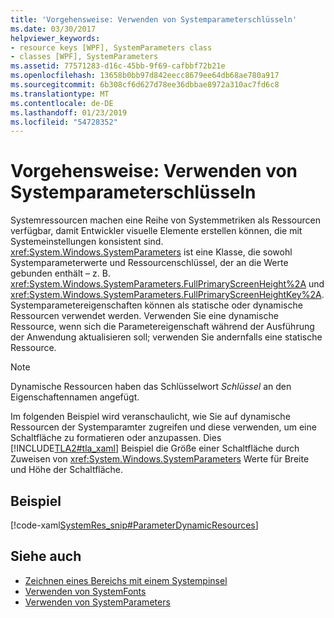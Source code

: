 ```yaml
---
title: 'Vorgehensweise: Verwenden von Systemparameterschlüsseln'
ms.date: 03/30/2017
helpviewer_keywords:
- resource keys [WPF], SystemParameters class
- classes [WPF], SystemParameters
ms.assetid: 77571283-d16c-45bb-9f69-cafbbf72b21e
ms.openlocfilehash: 13658b0bb97d842eecc8679ee64db68ae780a917
ms.sourcegitcommit: 6b308cf6d627d78ee36dbbae8972a310ac7fd6c8
ms.translationtype: MT
ms.contentlocale: de-DE
ms.lasthandoff: 01/23/2019
ms.locfileid: "54728352"
---
```

# <a name="how-to-use-system-parameters-keys"></a>Vorgehensweise: Verwenden von Systemparameterschlüsseln
Systemressourcen machen eine Reihe von Systemmetriken als Ressourcen verfügbar, damit Entwickler visuelle Elemente erstellen können, die mit Systemeinstellungen konsistent sind. <xref:System.Windows.SystemParameters> ist eine Klasse, die sowohl Systemparameterwerte und Ressourcenschlüssel, der an die Werte gebunden enthält – z. B. <xref:System.Windows.SystemParameters.FullPrimaryScreenHeight%2A> und <xref:System.Windows.SystemParameters.FullPrimaryScreenHeightKey%2A>. Systemparametereigenschaften können als statische oder dynamische Ressourcen verwendet werden. Verwenden Sie eine dynamische Ressource, wenn sich die Parametereigenschaft während der Ausführung der Anwendung aktualisieren soll; verwenden Sie andernfalls eine statische Ressource.  
  
> [!NOTE]
>  Dynamische Ressourcen haben das Schlüsselwort *Schlüssel* an den Eigenschaftennamen angefügt.  
  
 Im folgenden Beispiel wird veranschaulicht, wie Sie auf dynamische Ressourcen der Systemparamter zugreifen und diese verwenden, um eine Schaltfläche zu formatieren oder anzupassen. Dies [!INCLUDE[TLA2#tla_xaml](../../../../includes/tla2sharptla-xaml-md.md)] Beispiel die Größe einer Schaltfläche durch Zuweisen von <xref:System.Windows.SystemParameters> Werte für Breite und Höhe der Schaltfläche.  
  
## <a name="example"></a>Beispiel  
 [!code-xaml[SystemRes_snip#ParameterDynamicResources](../../../../samples/snippets/csharp/VS_Snippets_Wpf/SystemRes_snip/CSharp/MyApp.xaml#parameterdynamicresources)]  
  
## <a name="see-also"></a>Siehe auch
- [Zeichnen eines Bereichs mit einem Systempinsel](../../../../docs/framework/wpf/graphics-multimedia/how-to-paint-an-area-with-a-system-brush.md)
- [Verwenden von SystemFonts](../../../../docs/framework/wpf/advanced/how-to-use-systemfonts.md)
- [Verwenden von SystemParameters](../../../../docs/framework/wpf/advanced/how-to-use-systemparameters.md)
